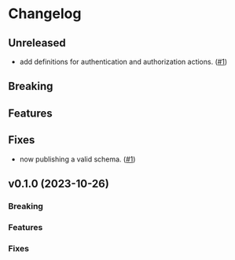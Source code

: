 # Changelog

## Unreleased

- add definitions for authentication and authorization actions.
  ([#1](https://github.com/Contrast-Security-OSS/secobs-semantic-conventions/pull/2))

## Breaking

## Features

## Fixes

- now publishing a valid schema.
  ([#1](https://github.com/Contrast-Security-OSS/secobs-semantic-conventions/pull/1))

## v0.1.0 (2023-10-26)

### Breaking

### Features

### Fixes
